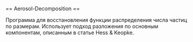 == Aerosol-Decomposition ==

Программа для восстановления функции распределения числа частиц по размерам. 
Использует подход разложения по основным компонентам, описанным в статье Hess & Keopke.

